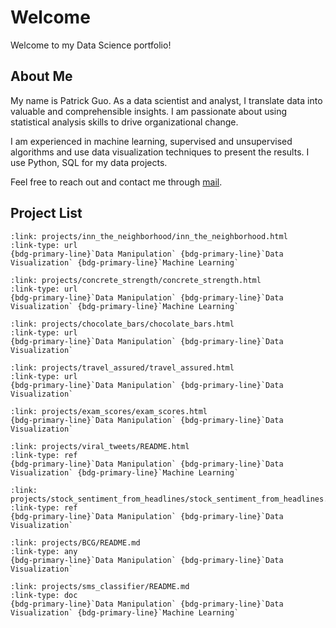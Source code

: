 # Welcome

Welcome to my Data Science portfolio!

## About Me

My name is Patrick Guo. As a data scientist and analyst, I translate data into valuable and comprehensible insights. I am passionate about using statistical analysis skills to drive organizational change.

I am experienced in machine learning, supervised and unsupervised algorithms and use data visualization techniques to present the results. I use Python, SQL for my data projects.

Feel free to reach out and contact me through [mail](mailto:shpatrickguo@gmail.com).

## Project List

````{card} Inn the Neighborhood - Rental Price Prediction
:link: projects/inn_the_neighborhood/inn_the_neighborhood.html
:link-type: url
{bdg-primary-line}`Data Manipulation` {bdg-primary-line}`Data Visualization` {bdg-primary-line}`Machine Learning`
````

````{card} Predict Concrete Strength
:link: projects/concrete_strength/concrete_strength.html
:link-type: url
{bdg-primary-line}`Data Manipulation` {bdg-primary-line}`Data Visualization` {bdg-primary-line}`Machine Learning`
````

````{card} Finding the best chocolate bars
:link: projects/chocolate_bars/chocolate_bars.html
:link-type: url
{bdg-primary-line}`Data Manipulation` {bdg-primary-line}`Data Visualization`
````

````{card} Travel Assured - Travel Insurance Analysis
:link: projects/travel_assured/travel_assured.html
:link-type: url
{bdg-primary-line}`Data Manipulation` {bdg-primary-line}`Data Visualization`
````

````{card} Do test preparation courses help you prepare for exams?
:link: projects/exam_scores/exam_scores.html
{bdg-primary-line}`Data Manipulation` {bdg-primary-line}`Data Visualization`
````

````{card} Viral Tweets Prediction Challenge
:link: projects/viral_tweets/README.html
:link-type: ref
{bdg-primary-line}`Data Manipulation` {bdg-primary-line}`Data Visualization` {bdg-primary-line}`Machine Learning`
````

````{card} Stock Sentiment Analysis from News Headlines
:link: projects/stock_sentiment_from_headlines/stock_sentiment_from_headlines.html
:link-type: ref
{bdg-primary-line}`Data Manipulation` {bdg-primary-line}`Data Visualization`
````

````{card} PowerCo - Is Churn driven by price sensitivity?
:link: projects/BCG/README.md
:link-type: any
{bdg-primary-line}`Data Manipulation` {bdg-primary-line}`Data Visualization`
````

````{card} Neural Network SMS Text Classifier
:link: projects/sms_classifier/README.md
:link-type: doc
{bdg-primary-line}`Data Manipulation` {bdg-primary-line}`Data Visualization` {bdg-primary-line}`Machine Learning`
````
